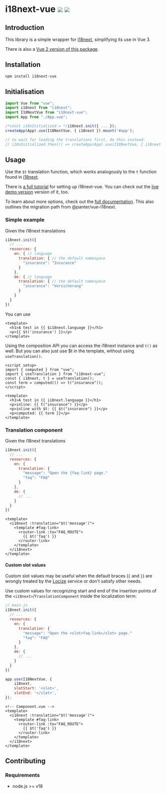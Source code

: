 # i18next-vue <a href="https://www.npmjs.com/package/i18next-vue"><img src="https://badgen.net/npm/v/i18next-vue"></a> <img src="https://badgen.net/npm/types/i18next-vue">

## Introduction

This library is a simple wrapper for [i18next](https://www.i18next.com), simplifying its use in Vue 3.

There is also a [Vue 2 version of this package](https://github.com/i18next/i18next-vue/tree/vue-2).

## Installation

```bash
npm install i18next-vue
```

## Initialisation

```typescript
import Vue from "vue";
import i18next from "i18next";
import I18NextVue from "i18next-vue";
import App from "./App.vue";

/*const i18nInitialized = */i18next.init({ ... });
createApp(App).use(I18NextVue, { i18next }).mount('#app');

// to wait for loading the translations first, do this instead:
// i18nInitialized.then(() => createApp(App).use(I18NextVue, { i18next }).mount('#app'));
```

## Usage

Use the `$t` translation function, which works analogously to the `t` function found in [i18next](https://www.i18next.com/overview/api#t).

There is [a full tutorial](https://dev.to/adrai/how-to-properly-internationalize-a-vue-application-using-i18next-1doj) for setting up i18next-vue. You can check out the [live demo version](https://codesandbox.io/s/i18next-vue-example-gi55to) version of it, too.

To learn about more options, check out the [full documentation](https://i18next.github.io/i18next-vue/). This also outlines the migration path from @panter/vue-i18next.

### Simple example

Given the i18next translations
```js
i18next.init({
  // ...
  resources: {
    en: { // language
      translation: { // the default namespace
        "insurance": "Insurance"
      }
    },
    de: { // language
      translation: { // the default namespace
        "insurance": "Versicherung"
      }
    }
  }
})
```

You can use
```vue
<template>
  <h1>A test in {{ $i18next.language }}</h1>
  <p>{{ $t('insurance') }}</p>
</template>
```

Using the composition API you can access the i18next instance and `t()` as well. 
But you can also just use $t in the template, without using `useTranslation()`.
```vue
<script setup>
import { computed } from "vue";
import { useTranslation } from "i18next-vue";
const { i18next, t } = useTranslation();
const term = computed(() => t("insurance"));
</script>

<template>
  <h1>A test in {{ i18next.language }}</h1>
  <p>inline: {{ t("insurance") }}</p>
  <p>inline with $t: {{ $t("insurance") }}</p>
  <p>computed: {{ term }}</p>
</template>
```

### Translation component

Given the i18next translations
```js
i18next.init({
  // ...
  resources: {
    en: {
      translation: {
        "message": "Open the {faq-link} page."
        "faq": "FAQ"
      }
    },
    de: {
      // ...
    }
  }
})
```

```vue
<template>
  <i18next :translation="$t('message')">
    <template #faq-link>
      <router-link :to="FAQ_ROUTE">
        {{ $t('faq') }}
      </router-link>
    </template>
  </i18next>
</template>
```

#### Custom slot values

Custom slot values may be useful when the default braces (`{` and `}`) are wrongly treated by the
[Locize](https://github.com/locize/i18next-locize-backend) service or don't satisfy other needs.

Use custom values for recognizing start and end of the insertion points of the `<i18next>`/`TranslationComponent`
inside the localization term:


```js
// main.js
i18next.init({
  // ...
  resources: {
    en: {
      translation: {
        "message": "Open the <slot>faq-link</slot> page."
        "faq": "FAQ"
      }
    },
    de: {
      // ...
    }
  }
})

app.use(I18NextVue, {
    i18next,
    slotStart: '<slot>',
    slotEnd: '</slot>',
});
```
```vue
<!-- Component.vue -->
<template>
  <i18next :translation="$t('message')">
    <template #faq-link>
      <router-link :to="FAQ_ROUTE">
        {{ $t('faq') }}
      </router-link>
    </template>
  </i18next>
</template>
```

## Contributing

### Requirements
- node.js >= v18
